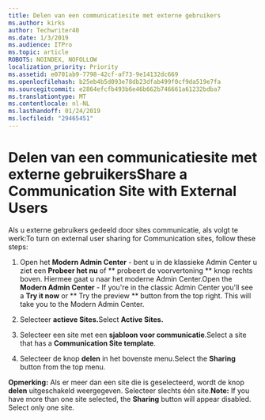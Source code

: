 ```yaml
---
title: Delen van een communicatiesite met externe gebruikers
ms.author: kirks
author: Techwriter40
ms.date: 1/3/2019
ms.audience: ITPro
ms.topic: article
ROBOTS: NOINDEX, NOFOLLOW
localization_priority: Priority
ms.assetid: e0701ab9-7798-42cf-af73-9e14132dc669
ms.openlocfilehash: b25eb4b5d093e78db23dfab499f0cf9da519e7fa
ms.sourcegitcommit: e2864efcfb493b6e46b662b746661a61232bdba7
ms.translationtype: MT
ms.contentlocale: nl-NL
ms.lasthandoff: 01/24/2019
ms.locfileid: "29465451"
---
```

# <a name="share-a-communication-site-with-external-users"></a><span data-ttu-id="7ab5a-102">Delen van een communicatiesite met externe gebruikers</span><span class="sxs-lookup"><span data-stu-id="7ab5a-102">Share a Communication Site with External Users</span></span>

<span data-ttu-id="7ab5a-103">Als u externe gebruikers gedeeld door sites communicatie, als volgt te werk:</span><span class="sxs-lookup"><span data-stu-id="7ab5a-103">To turn on external user sharing for Communication sites, follow these steps:</span></span> 
  
1. <span data-ttu-id="7ab5a-p101">Open het **Modern Admin Center** - bent u in de klassieke Admin Center u ziet een **Probeer het nu** of \*\* probeert de voorvertoning \*\* knop rechts boven. Hiermee gaat u naar het moderne Admin Center.</span><span class="sxs-lookup"><span data-stu-id="7ab5a-p101">Open the **Modern Admin Center** - If you're in the classic Admin Center you'll see a **Try it now** or \*\* Try the preview \*\* button from the top right. This will take you to the Modern Admin Center.</span></span> 
  
2. <span data-ttu-id="7ab5a-106">Selecteer **actieve Sites.**</span><span class="sxs-lookup"><span data-stu-id="7ab5a-106">Select **Active Sites.**</span></span>
  
3. <span data-ttu-id="7ab5a-107">Selecteer een site met een **sjabloon voor communicatie**.</span><span class="sxs-lookup"><span data-stu-id="7ab5a-107">Select a site that has a **Communication Site template**.</span></span> 
  
4. <span data-ttu-id="7ab5a-108">Selecteer de knop **delen** in het bovenste menu.</span><span class="sxs-lookup"><span data-stu-id="7ab5a-108">Select the **Sharing** button from the top menu.</span></span> 
  
 <span data-ttu-id="7ab5a-p102">**Opmerking:** Als er meer dan een site die is geselecteerd, wordt de knop **delen** uitgeschakeld weergegeven. Selecteer slechts één site.</span><span class="sxs-lookup"><span data-stu-id="7ab5a-p102">**Note:** If you have more than one site selected, the **Sharing** button will appear disabled. Select only one site.</span></span> 
  

